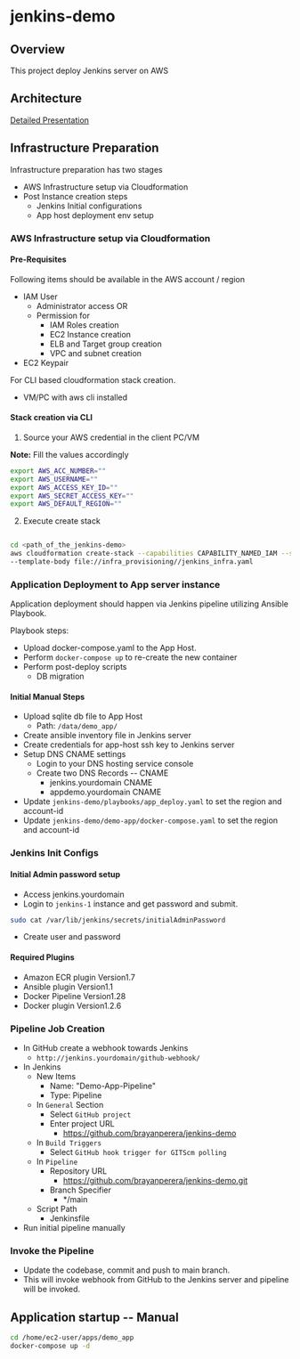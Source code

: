 # jenkins-demo

## Overview

This project deploy Jenkins server on AWS 

## Architecture

[Detailed Presentation](docs/Jenkins-Demo-BrayanPerera.pdf)

## Infrastructure Preparation

Infrastructure preparation has two stages

- AWS Infrastructure setup via Cloudformation
- Post Instance creation steps
  - Jenkins Initial configurations
  - App host deployment env setup


### AWS Infrastructure setup via Cloudformation

#### Pre-Requisites 

Following items should be available in the AWS account / region

- IAM User
  - Administrator access OR
  - Permission for
    - IAM Roles creation
    - EC2 Instance creation
    - ELB and Target group creation
    - VPC and subnet creation 
- EC2 Keypair

For CLI based cloudformation stack creation. 
- VM/PC with aws cli installed

#### Stack creation via CLI

1. Source your AWS credential in the client PC/VM

**Note:** Fill the values accordingly 

```bash
export AWS_ACC_NUMBER=""
export AWS_USERNAME=""
export AWS_ACCESS_KEY_ID=""
export AWS_SECRET_ACCESS_KEY=""
export AWS_DEFAULT_REGION=""
```

2. Execute create stack

```bash

cd <path_of_the_jenkins-demo>
aws cloudformation create-stack --capabilities CAPABILITY_NAMED_IAM --stack-name demo-stack \
--template-body file://infra_provisioning//jenkins_infra.yaml
```



### Application Deployment to App server instance

Application deployment should happen via Jenkins pipeline utilizing Ansible Playbook. 

Playbook steps:

- Upload docker-compose.yaml to the App Host. 
- Perform `docker-compose up` to re-create the new container
- Perform post-deploy scripts
  - DB migration

#### Initial Manual Steps

- Upload sqlite db file to App Host
  - Path: `/data/demo_app/`
- Create ansible inventory file in Jenkins server
- Create credentials for app-host ssh key to Jenkins server
- Setup DNS CNAME settings 
  - Login to your DNS hosting service console
  - Create two DNS Records -- CNAME
    - jenkins.yourdomain CNAME <Stack output : AlbDNS>
    - appdemo.yourdomain CNAME <Stack output : AlbDNS>
- Update `jenkins-demo/playbooks/app_deploy.yaml` to set the region and account-id
- Update `jenkins-demo/demo-app/docker-compose.yaml` to set the region and account-id


### Jenkins Init Configs

#### Initial Admin password setup

- Access jenkins.yourdomain
- Login to `jenkins-1` instance and get password and submit. 

````bash
sudo cat /var/lib/jenkins/secrets/initialAdminPassword
````

- Create user and password 

#### Required Plugins

- Amazon ECR plugin Version1.7
- Ansible plugin Version1.1
- Docker Pipeline Version1.28
- Docker plugin Version1.2.6

### Pipeline Job Creation

- In GitHub create a webhook towards Jenkins
  - `http://jenkins.yourdomain/github-webhook/`
- In Jenkins
  - New Items 
    - Name: "Demo-App-Pipeline"
    - Type: Pipeline
  - In `General` Section
    - Select `GitHub project`
    - Enter project URL 
      - https://github.com/brayanperera/jenkins-demo
  - In `Build Triggers`
    - Select `GitHub hook trigger for GITScm polling`
  - In `Pipeline`
    - Repository URL
      - https://github.com/brayanperera/jenkins-demo.git
    - Branch Specifier
      - */main
  - Script Path
    - Jenkinsfile
- Run initial pipeline manually


### Invoke the Pipeline

- Update the codebase, commit and push to main branch. 
- This will invoke webhook from GitHub to the Jenkins server and pipeline will be invoked.
    

## Application startup -- Manual

````bash
cd /home/ec2-user/apps/demo_app
docker-compose up -d
````
